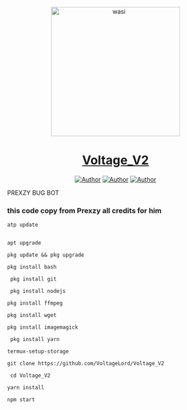 <p align="center">  
  <a href="https://whatsapp.com/channel/0029VaaUfPO8qIzztuf42D04)">
    <img alt="wasi" height="300" src="(https://telegra.ph/file/3a21bf26bedef7966fd74.jpg)">
    <h1 align="center">Voltage_V2</h1>
  </a>
</p>
<p align="center">
<a href="https://github.com/VoltageLord"><img title="Author" src="https://img.shields.io/badge/Prexzybooster-black?style=for-the-badge&logo=Github"></a> <a href="https://whatsapp.com/channel/0029VaaUfPO8qIzztuf42D04"><img title="Author" src="https://img.shields.io/badge/CHANNEL-black?style=for-the-badge&logo=whatsapp"></a> <a href="https://wa.me/2349159895444"><img title="Author" src="https://img.shields.io/badge/CHAT US-black?style=for-the-badge&logo=whatsapp"></a>

   
   
   
 PREXZY BUG BOT
### this code copy from Prexzy all credits for him

```
atp update
   

apt upgrade

pkg update && pkg upgrade

pkg install bash

 pkg install git

 pkg install nodejs

pkg install ffmpeg

pkg install wget

pkg install imagemagick

 pkg install yarn

termux-setup-storage
```

```
git clone https://github.com/VoltageLord/Voltage_V2
```
```
 cd Voltage_V2
```
```
yarn install
  ```
    
```
npm start
```
